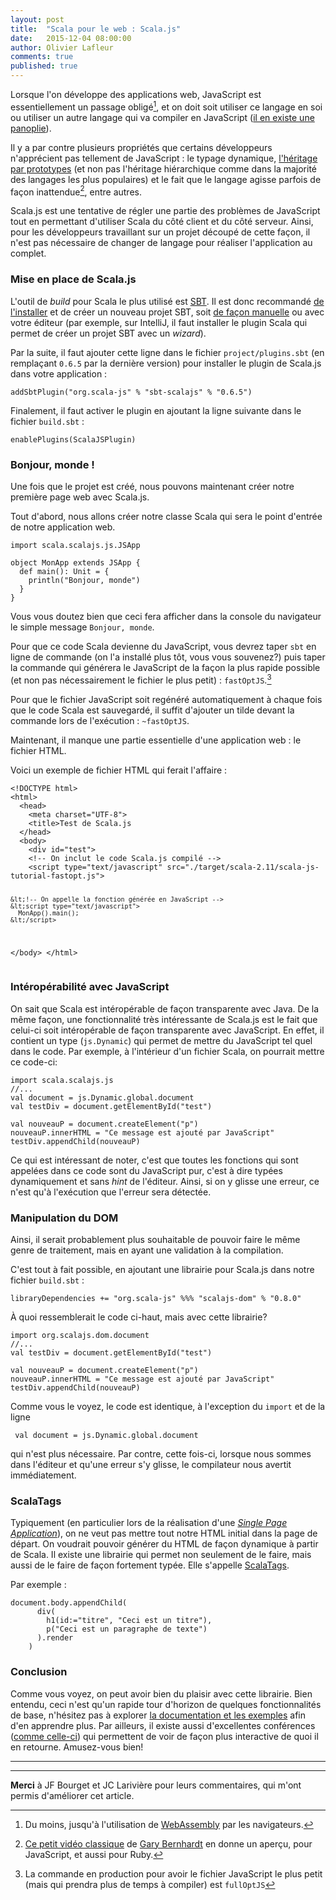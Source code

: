 ```yaml
---
layout: post
title:  "Scala pour le web : Scala.js"
date:   2015-12-04 08:00:00
author: Olivier Lafleur
comments: true
published: true
---
```


Lorsque l'on développe des applications web, JavaScript est essentiellement un passage obligé[^1], et on doit soit utiliser ce langage en soi ou utiliser un autre langage qui va compiler en JavaScript ([il en existe une panoplie](https://github.com/jashkenas/coffeescript/wiki/list-of-languages-that-compile-to-js)).

Il y a par contre plusieurs propriétés que certains développeurs n'apprécient pas tellement de JavaScript : le typage dynamique, [l'héritage par prototypes](https://fr.wikipedia.org/wiki/Programmation_orient%C3%A9e_prototype#Exemple_:_l.27h.C3.A9ritage_en_JavaScript) (et non pas l'héritage hiérarchique comme dans la majorité des langages les plus populaires) et le fait que le langage agisse parfois de façon inattendue[^2], entre autres.

Scala.js est une tentative de régler une partie des problèmes de JavaScript tout en permettant d'utiliser Scala du côté client et du côté serveur. Ainsi, pour les développeurs travaillant sur un projet découpé de cette façon, il n'est pas nécessaire de changer de langage pour réaliser l'application au complet.

### Mise en place de Scala.js

L'outil de *build* pour Scala le plus utilisé est [SBT](http://www.scala-sbt.org/). Il est donc recommandé [de l'installer](http://www.scala-sbt.org/download.html) et de créer un nouveau projet SBT, soit [de façon manuelle](http://www.scala-sbt.org/0.13/tutorial/Hello.html) ou avec votre éditeur (par exemple, sur IntelliJ, il faut installer le plugin Scala qui permet de créer un projet SBT avec un *wizard*).

Par la suite, il faut ajouter cette ligne dans le fichier `project/plugins.sbt` (en remplaçant `0.6.5` par la dernière version) pour installer le plugin de Scala.js dans votre application :

<pre><code class="scala">addSbtPlugin("org.scala-js" % "sbt-scalajs" % "0.6.5")
</code></pre>

Finalement, il faut activer le plugin en ajoutant la ligne suivante dans le fichier `build.sbt` :

<pre><code>enablePlugins(ScalaJSPlugin)</code></pre>

### Bonjour, monde !

Une fois que le projet est créé, nous pouvons maintenant créer notre première page web avec Scala.js.

Tout d'abord, nous allons créer notre classe Scala qui sera le point d'entrée de notre application web.

<pre><code class="scala">import scala.scalajs.js.JSApp

object MonApp extends JSApp {
  def main(): Unit = {
    println("Bonjour, monde")
  }
}
</code></pre>

Vous vous doutez bien que ceci fera afficher dans la console du navigateur le simple message `Bonjour, monde`.

Pour que ce code Scala devienne du JavaScript, vous devrez taper `sbt` en ligne de
commande (on l'a installé plus tôt, vous vous souvenez?) puis taper la commande
qui générera le JavaScript de la façon la plus rapide possible (et non pas nécessairement le fichier le plus petit) : `fastOptJS`.[^3]

Pour que le fichier JavaScript soit regénéré automatiquement à chaque fois que le code Scala est sauvegardé, il suffit d'ajouter un tilde devant la commande lors de l'exécution : `~fastOptJS`.

Maintenant, il manque une partie essentielle d'une application web : le fichier HTML.

Voici un exemple de fichier HTML qui ferait l'affaire :
<pre><code class="html">&lt;!DOCTYPE html>
&lt;html>
  &lt;head>
    &lt;meta charset="UTF-8">
    &lt;title>Test de Scala.js</title>
  &lt;/head>
  &lt;body>
    &lt;div id="test"></div>
    &lt;!-- On inclut le code Scala.js compilé -->
    &lt;script type="text/javascript" src="./target/scala-2.11/scala-js-tutorial-fastopt.js"></script>
    &lt;!-- On appelle la fonction générée en JavaScript -->
    &lt;script type="text/javascript">
      MonApp().main();
    &lt;/script>
  &lt;/body>
&lt;/html>
</code></pre>

### Intéropérabilité avec JavaScript

On sait que Scala est intéropérable de façon transparente avec Java. De la même façon, une fonctionnalité très intéressante de Scala.js est le fait que celui-ci soit intéropérable de façon transparente avec JavaScript.
En effet, il contient un type (`js.Dynamic`) qui permet de mettre du JavaScript tel quel dans le code. Par exemple, à l'intérieur d'un fichier Scala, on pourrait mettre ce code-ci:
<pre><code class="scala">import scala.scalajs.js
//...
val document = js.Dynamic.global.document
val testDiv = document.getElementById("test")

val nouveauP = document.createElement("p")
nouveauP.innerHTML = "Ce message est ajouté par JavaScript"
testDiv.appendChild(nouveauP)
</code></pre>

Ce qui est intéressant de noter, c'est que toutes les fonctions qui sont appelées dans ce code sont du JavaScript pur, c'est à dire typées dynamiquement et sans *hint* de l'éditeur. Ainsi, si on y glisse une erreur, ce n'est qu'à l'exécution que l'erreur sera détectée.

### Manipulation du DOM

Ainsi, il serait probablement plus souhaitable de pouvoir faire le même genre de traitement, mais en ayant une validation à la compilation.

C'est tout à fait possible, en ajoutant une librairie pour Scala.js dans notre fichier `build.sbt` :

<pre><code class="scala">libraryDependencies += "org.scala-js" %%% "scalajs-dom" % "0.8.0"
</code></pre>

À quoi ressemblerait le code ci-haut, mais avec cette librairie?

<pre><code class="scala">import org.scalajs.dom.document
//...
val testDiv = document.getElementById("test")

val nouveauP = document.createElement("p")
nouveauP.innerHTML = "Ce message est ajouté par JavaScript"
testDiv.appendChild(nouveauP)
</code></pre>

Comme vous le voyez, le code est identique, à l'exception du `import` et de la ligne
<pre><code class="scala"> val document = js.Dynamic.global.document
</code></pre>
qui n'est plus nécessaire.
Par contre, cette fois-ci, lorsque nous sommes dans l'éditeur et qu'une erreur s'y glisse, le compilateur nous avertit immédiatement.

### ScalaTags

Typiquement (en particulier lors de la réalisation d'une [*Single Page Application*](https://fr.wikipedia.org/wiki/Application_web_monopage)), on ne veut pas mettre tout notre HTML initial dans la page de départ. On voudrait pouvoir générer du HTML de façon dynamique à partir de Scala.
Il existe une librairie qui permet non seulement de le faire, mais aussi de le faire de façon fortement typée. Elle s'appelle [ScalaTags](http://lihaoyi.github.io/scalatags/).

Par exemple :

<pre><code class="scala">document.body.appendChild(
      div(
        h1(id:="titre", "Ceci est un titre"),
        p("Ceci est un paragraphe de texte")
      ).render
    )
</code></pre>

### Conclusion

Comme vous voyez, on peut avoir bien du plaisir avec cette librairie. Bien entendu, ceci n'est qu'un rapide tour d'horizon de quelques fonctionnalités de base, n'hésitez pas à explorer [la documentation et les exemples](http://www.scala-js.org/tutorial/) afin d'en apprendre plus. Par ailleurs, il existe aussi d'excellentes conférences ([comme celle-ci](https://www.youtube.com/watch?v=9SalPdAEI28)) qui permettent de voir de façon plus interactive de quoi il en retourne. Amusez-vous bien!

---
---

[^1]: Du moins, jusqu'à l'utilisation de [WebAssembly](https://medium.com/javascript-scene/what-is-webassembly-the-dawn-of-a-new-era-61256ec5a8f6) par les navigateurs.

[^2]: [Ce petit vidéo classique](https://www.destroyallsoftware.com/talks/wat) de [Gary Bernhardt](http://destroyallsoftware.com) en donne un aperçu, pour JavaScript, et aussi pour Ruby.

[^3]: La commande en production pour avoir le fichier JavaScript le plus petit (mais qui prendra plus de temps à compiler) est `fullOptJS`

**Merci** à JF Bourget et JC Larivière pour leurs commentaires, qui m'ont permis d'améliorer cet article.
